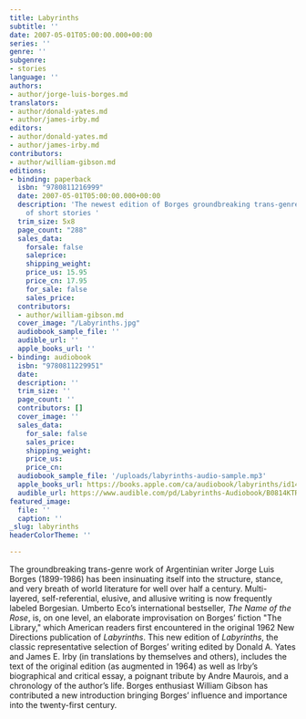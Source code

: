 ```yaml
---
title: Labyrinths
subtitle: ''
date: 2007-05-01T05:00:00.000+00:00
series: ''
genre: ''
subgenre:
- stories
language: ''
authors:
- author/jorge-luis-borges.md
translators:
- author/donald-yates.md
- author/james-irby.md
editors:
- author/donald-yates.md
- author/james-irby.md
contributors:
- author/william-gibson.md
editions:
- binding: paperback
  isbn: "9780811216999"
  date: 2007-05-01T05:00:00.000+00:00
  description: 'The newest edition of Borges groundbreaking trans-genre collection
    of short stories '
  trim_size: 5x8
  page_count: "288"
  sales_data:
    forsale: false
    saleprice: 
    shipping_weight: 
    price_us: 15.95
    price_cn: 17.95
    for_sale: false
    sales_price: 
  contributors:
  - author/william-gibson.md
  cover_image: "/Labyrinths.jpg"
  audiobook_sample_file: ''
  audible_url: ''
  apple_books_url: ''
- binding: audiobook
  isbn: "9780811229951"
  date: 
  description: ''
  trim_size: ''
  page_count: ''
  contributors: []
  cover_image: ''
  sales_data:
    for_sale: false
    sales_price: 
    shipping_weight: 
    price_us: 
    price_cn: 
  audiobook_sample_file: '/uploads/labyrinths-audio-sample.mp3'
  apple_books_url: https://books.apple.com/ca/audiobook/labyrinths/id1485133083?l=fr
  audible_url: https://www.audible.com/pd/Labyrinths-Audiobook/B0814KTR8F?qid=1578346308&sr=1-1&pf_rd_p=e81b7c27-6880-467a-b5a7-13cef5d729fe&pf_rd_r=EBJT4WFHAWCJPWV6B4X7&ref=a_search_c3_lProduct_1_1
featured_image:
  file: ''
  caption: ''
_slug: labyrinths
headerColorTheme: ''

---
```

The groundbreaking trans-genre work of Argentinian writer Jorge Luis Borges (1899-1986) has been insinuating itself into the structure, stance, and very breath of world literature for well over half a century. Multi-layered, self-referential, elusive, and allusive writing is now frequently labeled Borgesian. Umberto Eco’s international bestseller, _The Name of the Rose_, is, on one level, an elaborate improvisation on Borges’ fiction "The Library," which American readers first encountered in the original 1962 New Directions publication of _Labyrinths_. This new edition of _Labyrinths_, the classic representative selection of Borges’ writing edited by Donald A. Yates and James E. Irby (in translations by themselves and others), includes the text of the original edition (as augmented in 1964) as well as Irby’s biographical and critical essay, a poignant tribute by Andre Maurois, and a chronology of the author’s life. Borges enthusiast William Gibson has contributed a new introduction bringing Borges’ influence and importance into the twenty-first century.